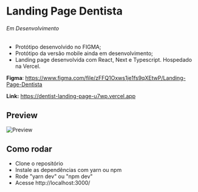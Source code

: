 # Landing Page Dentista

###### Em Desenvolvimento

- Protótipo desenvolvido no FIGMA;
- Protótipo da versão mobile ainda em desenvolvimento;
- Landing page desenvolvida com React, Next e Typescript. Hospedado na Vercel.

**Figma**: https://www.figma.com/file/zFFQ1Oxws1je1fs9qXEtwP/Landing-Page-Dentista

**Link:** https://dentist-landing-page-u7wp.vercel.app

## Preview

![Preview](https://i.imgur.com/QXvBkBA.jpg "Preview")

## Como rodar

- Clone o repositório
- Instale as dependências com yarn ou npm
- Rode "yarn dev" ou "npm dev"
- Acesse http://localhost:3000/

